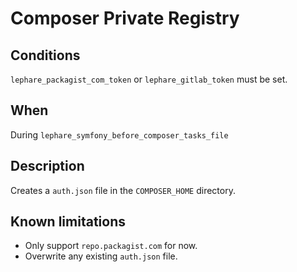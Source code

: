 # Composer Private Registry

## Conditions

`lephare_packagist_com_token` or `lephare_gitlab_token` must be set.

## When

During `lephare_symfony_before_composer_tasks_file`

## Description

Creates a `auth.json` file in the `COMPOSER_HOME` directory.

## Known limitations

- Only support `repo.packagist.com` for now.
- Overwrite any existing `auth.json` file.
